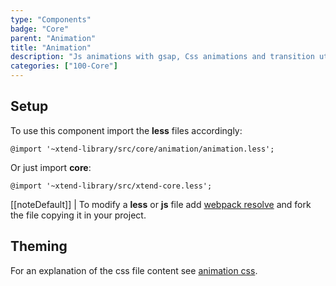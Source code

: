 ```yaml
---
type: "Components"
badge: "Core"
parent: "Animation"
title: "Animation"
description: "Js animations with gsap, Css animations and transition util with classes/mixins."
categories: ["100-Core"]
---
```


## Setup

To use this component import the **less** files accordingly:

```less
@import '~xtend-library/src/core/animation/animation.less';
```

Or just import **core**:

```less
@import '~xtend-library/src/xtend-core.less';
```

[[noteDefault]]
| To modify a **less** or **js** file add [webpack resolve](/introduction/setup#usage-webpack) and fork the file copying it in your project.

## Theming

For an explanation of the css file content see [animation css](/components/animation/css).
